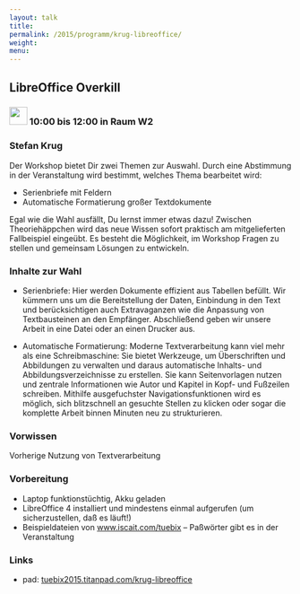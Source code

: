 ```yaml
---
layout: talk
title:
permalink: /2015/programm/krug-libreoffice/
weight: 
menu:
---
```

## LibreOffice&nbsp;Overkill

### <img height = "32" src="../../images/workshop.svg"> 10:00 bis 12:00 in Raum W2

### Stefan&nbsp;Krug

Der Workshop bietet Dir zwei Themen zur Auswahl. Durch eine Abstimmung in der Veranstaltung wird bestimmt, welches Thema bearbeitet wird:

- Serienbriefe mit Feldern
- Automatische Formatierung großer Textdokumente

Egal wie die Wahl ausfällt, Du lernst immer etwas dazu! Zwischen Theoriehäppchen wird das neue Wissen sofort praktisch am mitgelieferten Fallbeispiel eingeübt. Es besteht die Möglichkeit, im Workshop Fragen zu stellen und gemeinsam Lösungen zu entwickeln.

### Inhalte zur Wahl

- Serienbriefe: Hier werden Dokumente effizient aus Tabellen befüllt. Wir kümmern uns um die Bereitstellung der Daten, Einbindung in den Text und berücksichtigen auch Extravaganzen wie die Anpassung von Textbausteinen an den Empfänger. Abschließend geben wir unsere Arbeit in eine Datei oder an einen Drucker aus.

- Automatische Formatierung: Moderne Textverarbeitung kann viel mehr als eine Schreibmaschine: Sie bietet Werkzeuge, um Überschriften und Abbildungen zu verwalten und daraus automatische Inhalts- und Abbildungsverzeichnisse zu erstellen. Sie kann Seitenvorlagen nutzen und zentrale Informationen wie Autor und Kapitel in Kopf- und Fußzeilen schreiben. Mithilfe ausgefuchster Navigationsfunktionen wird es möglich, sich blitzschnell an gesuchte Stellen zu klicken oder sogar die komplette Arbeit binnen Minuten neu zu strukturieren.

### Vorwissen

Vorherige Nutzung von Textverarbeitung

### Vorbereitung

- Laptop funktionstüchtig, Akku geladen
- LibreOffice 4 installiert und mindestens einmal aufgerufen (um sicherzustellen, daß es läuft!)
- Beispieldateien von <a href="http://www.iscait.com/tuebix" target="_blank">www.iscait.com/tuebix</a> – Paßwörter gibt es in der Veranstaltung

### Links

- pad: <a href="https://tuebix2015.titanpad.com/krug-libreoffice" target="_blank">tuebix2015.titanpad.com/krug-libreoffice</a>
